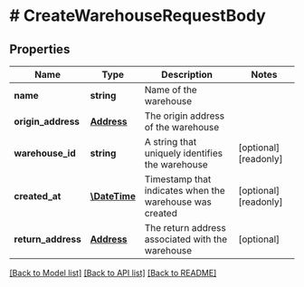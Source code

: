 # # CreateWarehouseRequestBody

## Properties

Name | Type | Description | Notes
------------ | ------------- | ------------- | -------------
**name** | **string** | Name of the warehouse |
**origin_address** | [**Address**](Address.md) | The origin address of the warehouse |
**warehouse_id** | **string** | A string that uniquely identifies the warehouse | [optional] [readonly]
**created_at** | [**\DateTime**](\DateTime.md) | Timestamp that indicates when the warehouse was created | [optional] [readonly]
**return_address** | [**Address**](Address.md) | The return address associated with the warehouse | [optional]

[[Back to Model list]](../../README.md#models) [[Back to API list]](../../README.md#endpoints) [[Back to README]](../../README.md)
